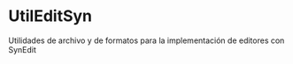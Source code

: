 UtilEditSyn
===========

Utilidades de archivo y de formatos para la implementación de editores con SynEdit
